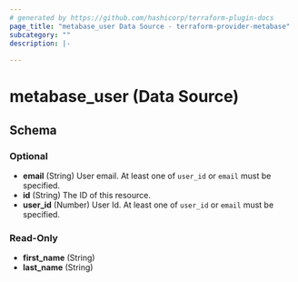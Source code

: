 ```yaml
---
# generated by https://github.com/hashicorp/terraform-plugin-docs
page_title: "metabase_user Data Source - terraform-provider-metabase"
subcategory: ""
description: |-
  
---
```


# metabase_user (Data Source)





<!-- schema generated by tfplugindocs -->
## Schema

### Optional

- **email** (String) User email. At least one of `user_id` or `email` must be specified.
- **id** (String) The ID of this resource.
- **user_id** (Number) User Id. At least one of `user_id` or `email` must be specified.

### Read-Only

- **first_name** (String)
- **last_name** (String)


